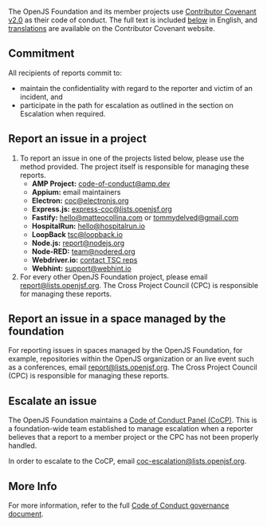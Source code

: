 The OpenJS Foundation and its member projects use [Contributor Covenant v2.0](https://contributor-covenant.org/version/2/0/code_of_conduct) as their code of conduct. The full text is included [below](#contributor-covenant-code-of-conduct-v20) in English, and [translations](https://www.contributor-covenant.org/translations) are available on the Contributor Covenant website.

## Commitment

All recipients of reports commit to:

- maintain the confidentiality with regard to the reporter and victim of an incident, and
- participate in the path for escalation as outlined in the section on Escalation when required.

## Report an issue in a project

1. To report an issue in one of the projects listed below, please use the method provided. The project itself is responsible for managing these reports.
    * **AMP Project:** <code-of-conduct@amp.dev>
    * **Appium:** email maintainers
    * **Electron:** <coc@electronjs.org>
    * **Express.js:** <express-coc@lists.openjsf.org>
    * **Fastify:** <hello@matteocollina.com> or <tommydelved@gmail.com>
    * **HospitalRun:** <hello@hospitalrun.io>
    * **LoopBack** <tsc@loopback.io>
    * **Node.js:** <report@nodejs.org>
    * **Node-RED:** <team@nodered.org>
    * **Webdriver.io:** [contact TSC reps](https://github.com/webdriverio/webdriverio/blob/HEAD/AUTHORS.md)
    * **Webhint:** <support@webhint.io>
2. For every other OpenJS Foundation project, please email <report@lists.openjsf.org>. The Cross Project Council (CPC) is responsible for managing these reports.


## Report an issue in a space managed by the foundation

For reporting issues in spaces managed by the OpenJS Foundation, for example, repositories within the OpenJS organization or an live event such as a conferences, email <report@lists.openjsf.org>. The Cross Project Council (CPC) is responsible for managing these reports.

## Escalate an issue

The OpenJS Foundation maintains a [Code of Conduct Panel (CoCP)](https://github.com/openjs-foundation/cross-project-council/blob/HEAD/conduct/FOUNDATION_CODE_OF_CONDUCT_REQUIREMENTS.md#code-of-conduct-panel). This is a foundation-wide team established to manage escalation when a reporter believes that a report to a member project or the CPC has not been properly handled.

In order to escalate to the CoCP, email <coc-escalation@lists.openjsf.org>.

## More Info

For more information, refer to the full
[Code of Conduct governance document](https://github.com/openjs-foundation/cross-project-council/blob/HEAD/conduct/FOUNDATION_CODE_OF_CONDUCT_REQUIREMENTS.md).
